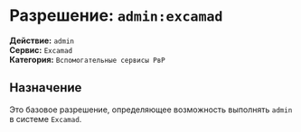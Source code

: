 # Разрешение: `admin:excamad`

**Действие:** `admin`  
**Сервис:** `Excamad`  
**Категория:** `Вспомогательные сервисы РвР`

## Назначение
Это базовое разрешение, определяющее возможность выполнять `admin` в системе `Excamad`.
